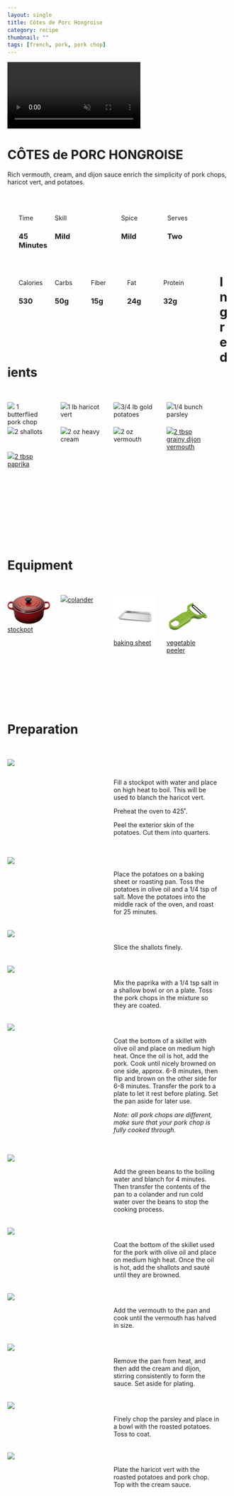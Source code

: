 ```yaml
---
layout: single
title: Côtes de Porc Hongroise
category: recipe
thumbnail: ""
tags: [french, pork, pork chop]
---
```

<div class="backgroundvideo">
  <video autoplay loop muted class="banner__video" poster="">
    <source src="" type="video/mp4"></video>
  <div class="overlay"> <h1> CÔTES de PORC HONGROISE </h1></div>
</div>

Rich vermouth, cream, and dijon sauce enrich the simplicity of pork chops, haricot vert, and potatoes.

<div id= "recipedetails">
<div id= "time"> Time </div>
<div id= "skill"> Skill </div>
<div id= "spice"> Spice </div>
<div id= "serves"> Serves </div>
</div>

<div id= "recipenumbers">
<div id= "time"><h3> 45 Minutes</h3> </div>
<div id= "skill"><h3>Mild</h3> </div>
<div id= "spice"><h3> Mild</h3> </div>
<div id= "serves"><h3> Two </h3> </div>
</div>

<div id= "nutritiondetails">
<div id="calories"> Calories </div>
<div id="carbs"> Carbs </div>
<div id="fiber"> Fiber </div>
<div id="fat"> Fat </div>
<div id="protein"> Protein </div>
</div>

<div id= "nutritionnumbers">
<div id="calories"><h3> 530 </h3> </div>
<div id="carbs"><h3> 50g</h3> </div>
<div id="fiber"><h3> 15g</h3> </div>
<div id="fat"><h3> 24g</h3> </div>
<div id="protein"><h3> 32g</h3> </div>
</div>

<div id= "ingredienthdr">
<h1>Ingredients</h1>
</div>

<div id="ingredients">
<div id="ingredientone"><img src="/images/porkchop.png"/> 1 butterflied pork chop </div>
<div id="ingredienttwo"><img src="/images/haricotvet.png"/>1 lb haricot vert</div>
<div id="ingredientthree"><img src="/images/potatoes.png"/>3/4 lb gold potatoes</div>
<div id="ingredientfour"><img src="/images/parsley.png"/>1/4 bunch parsley</div>
</div>

<div id="ingredients">
<div id="ingredientone"><img src="/images/shallots.png"/>2 shallots</div>
<div id="ingredienttwo"><img src="/images/heavycream.png"/>2 oz heavy cream</div>
<div id="ingredientthree"><img src="/images/vermouth.png"/>2 oz vermouth</div>
<div id="ingredientfour"><a href="https://www.amazon.com/Maille-Style-Whole-Grain-Mustard/dp/B000SR5VOU/ref=as_li_ss_tl?ie=UTF8&qid=1481914703&sr=8-6&keywords=dijon&linkCode=ll1&tag=cilalime09-20&linkId=76e1447d941187d204f7364f64b1149f"><img src="/images/dijon.png"/>2 tbsp grainy dijon vermouth</a></div>
</div>

<div id="ingredients">
<div id="ingredientone"><a href="https://www.amazon.com/Simply-Organic-Paprika-Certified-Container/dp/B00269YPB8/ref=as_li_ss_tl?ie=UTF8&qid=1481914778&sr=8-1&keywords=organic+paprika&th=1&linkCode=ll1&tag=cilalime09-20&linkId=bbefe1b15ddd5e5edbb8bf3588d5d23b"><img src="/images/paprika.png"/>2 tbsp paprika</a></div>
</div>

<div id= "equipmenthdr">
<h1>Equipment</h1>
</div>

<div id="equipment">
<div id="equipmentone"><a href="https://www.amazon.com/Creuset-Signature-Round-French-Truffle/dp/B0076NOFSC/ref=as_li_ss_tl?s=kitchen&rps=1&ie=UTF8&qid=1481598867&sr=1-38&keywords=le+creuset&refinements=p_85:2470955011&th=1&linkCode=ll1&tag=cilalime09-20&linkId=9987204213f6c7ac4d1e12889972e623"><img src="/images/stockpot.jpg"/>stockpot</a></div>
<div id="equipmenttwo"><a href="https://www.amazon.com/Bellemain-Micro-perforated-Stainless-5-quart-Colander-Dishwasher/dp/B00O97D0DO/ref=as_li_ss_tl?s=kitchen&rps=1&ie=UTF8&qid=1481916015&sr=1-4&keywords=colander&refinements=p_85:2470955011&linkCode=ll1&tag=cilalime09-20&linkId=926d38b26a0d016b9b6c627a7b507715"><img src="/images/colander.jpg"/>colander</a></div>
<div id="equipmentthree"><a href="https://www.amazon.com/Nordic-Ware-Natural-Aluminum-Commercial/dp/B000G0KJG4/ref=as_li_ss_tl?s=kitchen&rps=1&ie=UTF8&qid=1481599505&sr=1-5&keywords=baking+sheet&refinements=p_85:2470955011&linkCode=ll1&tag=cilalime09-20&linkId=678ae86e82d77d1a2615466229b01cfd"><img src="/images/bakingsheet.jpg"/>baking sheet</a></div>
<div id="equipmentfour"><a href="https://www.amazon.com/Kuhn-Rikon-Original-Peeler-Yellow/dp/B0000DE824/ref=as_li_ss_tl?s=kitchen&ie=UTF8&qid=1481814330&sr=1-7&keywords=vegetable+peeler&th=1&linkCode=ll1&tag=cilalime09-20&linkId=2fc82cf8497ed0ceda3796ce68033b14"><img src="/images/vegetablepeeler.jpg"/> vegetable peeler </a></div>
</div>

<div id="preparation">
<h1>Preparation</h1>
</div>

<div id="instruction">
<div id="image"><img src="/images/cotesdeporchongroise1.jpeg"/> </div>
<div id="step"><p>Fill a stockpot with water and place on high heat to boil. This will be used to blanch the haricot vert.</p>
<p>Preheat the oven to 425˚.</p>
<p>Peel the exterior skin of the potatoes. Cut them into quarters.</p></div>
</div>

<div id="instruction">
<div id="image"><img src="/images/cotesdeporchongroise2.jpeg"/> </div>
<div id="step">Place the potatoes on a baking sheet or roasting pan. Toss the potatoes in olive oil and a 1/4 tsp of salt. Move the potatoes into the middle rack of the oven, and roast for 25 minutes.</div>
</div>

<div id="instruction">
<div id="image"><img src="/images/cotesdeporchongroise3.jpeg"/> </div>
<div id="step">Slice the shallots finely.</div>
</div>

<div id="instruction">
<div id="image"><img src="/images/cotesdeporchongroise4.jpeg"/> </div>
<div id="step">Mix the paprika with a 1/4 tsp salt in a shallow bowl or on a plate. Toss the pork chops in the mixture so they are coated.</div>
</div>

<div id="instruction">
<div id="image"><img src="/images/cotesdeporchongroise5.jpeg"/> </div>
<div id="step">Coat the bottom of a skillet with olive oil and place on medium high heat. Once the oil is hot, add the pork. Cook until nicely browned on one side, approx. 6-8 minutes, then flip and brown on the other side for 6-8 minutes. Transfer the pork to a plate to let it rest before plating. Set the pan aside for later use.
<p><i>Note: all pork chops are different, make sure that your pork chop is fully cooked through.</i></p></div>
</div>

<div id="instruction">
<div id="image"><img src="/images/cotesdeporchongroise6.jpeg"/> </div>
<div id="step">Add the green beans to the boiling water and blanch for 4 minutes. Then transfer the contents of the pan to a colander and run cold water over the beans to stop the cooking process.</div>
</div>

<div id="instruction">
<div id="image"><img src="/images/cotesdeporchongroise7.jpeg"/> </div>
<div id="step">Coat the bottom of the skillet used for the pork with olive oil and place on medium high heat. Once the oil is hot, add the shallots and sauté until they are browned.</div>
</div>

<div id="instruction">
<div id="image"><img src="/images/cotesdeporchongroise8.jpeg"/> </div>
<div id="step">Add the vermouth to the pan and cook until the vermouth has halved in size.</div>
</div>

<div id="instruction">
<div id="image"><img src="/images/cotesdeporchongroise9.jpeg"/> </div>
<div id="step">Remove the pan from heat, and then add the cream and dijon, stirring consistently to form the sauce. Set aside for plating.</div>
</div>

<div id="instruction">
<div id="image"><img src="/images/cotesdeporchongroise10.jpeg"/> </div>
<div id="step">Finely chop the parsley and place in a bowl with the roasted potatoes. Toss to coat.</div>
</div>

<div id="instruction">
<div id="image"><img src="/images/cotesdeporchongroise11.jpeg"/> </div>
<div id="step">Plate the haricot vert with the roasted potatoes and pork chop. Top with the cream sauce.</div>
</div>

<style>
#backgroundvideo {
  position: absolute;
  z-index:0; }
  
#banner__video {
    margin-left: -200px;
    position: relative; }

#overlay {
   position: absolute; 
   margin-top: 300px;
   z-index: 10; }

#recipedetails { width: 90%; display:inline-block; float: left; margin-left: 5%; margin-top: 50px;}
#time { width: 26%; float: left;}
#skill { width: 26%; float: left; margin-left: 2%;}
#spice { width: 16%; float: left; margin-left: 2%;}
#serves { width 16%; float: left; margin-left: 2%;}
.clear {clear:both;}

#recipenumbers {width: 90%; display:inline-block; float: left; margin-left: 5%;}
#time { width: 16%; float: left;}
#skill { width: 31%; float: left; margin-left: 2%;}
#spice { width: 21%; float: left; margin-left: 2%;}
#serves { width 16%; float: left; margin-left: 2%;}
.clear {clear:both;}

#nutritiondetails { width: 90%; display:inline-block; float: left; margin-left: 5%; margin-top: 50px;}
#calories { width: 18%; float: left;}
#carbs { width: 18%; float: left; margin-left: 0%;}
#fiber { width: 18%; float: left; margin-left: 0%;}
#fat { width: 18%; float: left; margin-left: 0%;}
#protein { width: 18%; float: left; margin-left: 0%;}
.clear {clear:both;}

#nutritionnumbers { width: 90%; display:inline-block; float: left; margin-left: 5%; margin-bottom: 100px;}
#calories { width: 18%; float: left;}
#carbs { width: 18%; float: left; margin-left: 0%;}
#fiber { width: 18%; float: left; margin-left: 0%;}
#fat { width: 18%; float: left; margin-left: 0%;}
#protein { width: 18%; float: left; margin-left: 0%;}
.clear {clear:both;}

#ingredienthdr { margin-top:200px; margin-bottom: 50px; font-family: $serif;}

#ingredients { width: 95%; display:inline-block;}
#ingredientone { width: 20%; float:left;}
#ingredienttwo { width: 20%; float:left; margin-left: 5%;}
#ingredientthree { width:20%; float:left; margin-left: 5%;}
#ingredientfour { width:20%; float:left; margin-left: 5%;}
.clear {clear:both;}

#equipmenthdr { margin-top:200px; margin-bottom:50px; font-family: $serif;}

#equipment { width: 95%; display:inline-block;}
#equipmentone { width: 20%; float:left;}
#equipmenttwo { width: 20%; float:left; margin-left: 5%;}
#equipmentthree { width:20%; float:left; margin-left: 5%;}
#equipmentfour { width:20%; float:left; margin-left: 5%;}
.clear {clear:both;}

#preparation { margin-top: 150px; margin-bottom: 50px; font-family: $serif;}

#instruction { width:95%; display:inline-block;}
#image { width: 40%; float:left;}
#step { width: 50%; float:right; margin-top: 30px; margin-bottom: 30px;}
.clear {clear:both;}`

</style>
